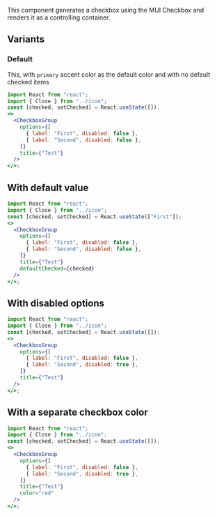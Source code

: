 This component generates a checkbox using the MUI Checkbox and renders it as a controlling container.

## Variants

### Default

This, with `primary` accent color as the default color and with no default checked items

```jsx
import React from "react";
import { Close } from "../icon";
const [checked, setChecked] = React.useState([]);
<>
  <CheckboxGroup
    options={[
      { label: "First", disabled: false },
      { label: "Second", disabled: false },
    ]}
    title={"Test"}
  />
</>;
```

## With default value

```jsx
import React from "react";
import { Close } from "../icon";
const [checked, setChecked] = React.useState(["First"]);
<>
  <CheckboxGroup
    options={[
      { label: "First", disabled: false },
      { label: "Second", disabled: false },
    ]}
    title={"Test"}
    defaultChecked={checked}
  />
</>;
```

## With disabled options

```jsx
import React from "react";
import { Close } from "../icon";
const [checked, setChecked] = React.useState([]);
<>
  <CheckboxGroup
    options={[
      { label: "First", disabled: false },
      { label: "Second", disabled: true },
    ]}
    title={"Test"}
  />
</>;
```

## With a separate checkbox color

```jsx
import React from "react";
import { Close } from "../icon";
const [checked, setChecked] = React.useState([]);
<>
  <CheckboxGroup
    options={[
      { label: "First", disabled: false },
      { label: "Second", disabled: true },
    ]}
    title={"Test"}
    color="red"
  />
</>;
```
